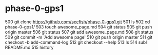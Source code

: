 # phase-0-gps1
  500  git clone https://github.com/seefish/phase-0-gps1.git
  501  ls
  502  cd phase-0-gps1/
  503  touch awesome_page.md
  504  git status
  505  git push origin master
  506  git status
  507  git add awesome_page.md
  508  git status
  509  git commit -m 'Add awesome page'
  510  git push origin master
  511  git checkout -b add-command-log
  512  git checkout --help
  513  ls
  514  subl README.md
  515  history